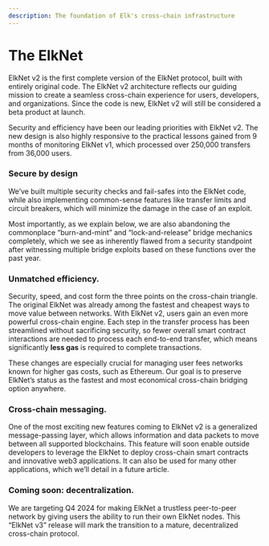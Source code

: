 ```yaml
---
description: The foundation of Elk's cross-chain infrastructure
---
```


# The ElkNet

ElkNet v2 is the first complete version of the ElkNet protocol, built with entirely original code. The ElkNet v2 architecture reflects our guiding mission to create a seamless cross-chain experience for users, developers, and organizations. Since the code is new, ElkNet v2 will still be considered a beta product at launch.

Security and efficiency have been our leading priorities with ElkNet v2. The new design is also highly responsive to the practical lessons gained from 9 months of monitoring ElkNet v1, which processed over 250,000 transfers from 36,000 users.

### **Secure by design**

We’ve built multiple security checks and fail-safes into the ElkNet code, while also implementing common-sense features like transfer limits and circuit breakers, which will minimize the damage in the case of an exploit.

Most importantly, as we explain below, we are also abandoning the commonplace “burn-and-mint” and “lock-and-release” bridge mechanics completely, which we see as inherently flawed from a security standpoint after witnessing multiple bridge exploits based on these functions over the past year.

### **Unmatched efficiency.**

Security, speed, and cost form the three points on the cross-chain triangle. The original ElkNet was already among the fastest and cheapest ways to move value between networks. With ElkNet v2, users gain an even more powerful cross-chain engine. Each step in the transfer process has been streamlined without sacrificing security, so fewer overall smart contract interactions are needed to process each end-to-end transfer, which means significantly **less gas** is required to complete transactions.

These changes are especially crucial for managing user fees networks known for higher gas costs, such as Ethereum. Our goal is to preserve ElkNet’s status as the fastest and most economical cross-chain bridging option anywhere.

### **Cross-chain messaging.**

One of the most exciting new features coming to ElkNet v2 is a generalized message-passing layer, which allows information and data packets to move between all supported blockchains. This feature will soon enable outside developers to leverage the ElkNet to deploy cross-chain smart contracts and innovative web3 applications. It can also be used for many other applications, which we’ll detail in a future article.

### **Coming soon: decentralization.**

We are targeting Q4 2024 for making ElkNet a trustless peer-to-peer network by giving users the ability to run their own ElkNet nodes. This “ElkNet v3” release will mark the transition to a mature, decentralized cross-chain protocol.
